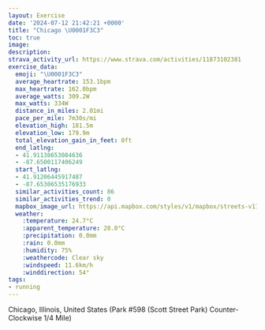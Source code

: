 ```yaml
---
layout: Exercise
date: '2024-07-12 21:42:21 +0000'
title: "Chicago \U0001F3C3"
toc: true
image:
description:
strava_activity_url: https://www.strava.com/activities/11873102381
exercise_data:
  emoji: "\U0001F3C3"
  average_heartrate: 153.1bpm
  max_heartrate: 162.0bpm
  average_watts: 309.2W
  max_watts: 334W
  distance_in_miles: 2.01mi
  pace_per_mile: 7m30s/mi
  elevation_high: 181.5m
  elevation_low: 179.9m
  total_elevation_gain_in_feet: 0ft
  end_latlng:
  - 41.91138653084636
  - -87.6500117406249
  start_latlng:
  - 41.91206445917487
  - -87.65306535176933
  similar_activities_count: 86
  similar_activities_trend: 0
  mapbox_image_url: https://api.mapbox.com/styles/v1/mapbox/streets-v11/static/path-5+787af2-1.0(g%7Bx~Fjk~uOAq%40Ci%40QYAMLKT%5BbAoAp%40oAJ%5DGwBBEHCBMIkQBQR%3FDM%3Fs%40H%7D%40GeA%40gAGuAAs%40BMDIJE%60%40Fb%40E%60%40DHDBFA%5C%3Ff%40AzAFbBDPPRRJJ%40xAGXOLQDQ%40%5DEcDEOKUOMSGaA%40SBYJOREVEzA%3Fl%40Dz%40DNNTJFTDtAEVMPWFYA_B%40s%40Ci%40EOOQQKUG%7D%40BYDQJQZEj%40AfBBp%40J%60%40RVXFhAAPAPMNQHW%40SAeBEmAM%5DIIKG%5BCoABUNILGXEnBF%60BLRLNRFJ%3FtAGXUJUDc%40C%7BCCWOWII%5BIy%40A_AEi%40OMBu%40Ce%40DYNKBGJARHfABzAA%60%40DlBA%5E%40%5CGr%40Bh%40CtAHlD%3FvD),pin-s-s+e5b22e(-87.65126,41.91172),pin-s-f+89ae00(-87.64834000000005,41.91101000000002)/auto/800x800?access_token=pk.eyJ1Ijoiam9zaGJlY2ttYW4iLCJhIjoiY205eWR2aDd1MWZ6djJrbXc4a3M0bWZleiJ9.XiG9OWkNcZk2QzjJbxLB4A
  weather:
    :temperature: 24.7°C
    :apparent_temperature: 28.0°C
    :precipitation: 0.0mm
    :rain: 0.0mm
    :humidity: 75%
    :weathercode: Clear sky
    :windspeed: 11.6km/h
    :winddirection: 54°
tags:
- running
---
```

Chicago, Illinois, United States (Park #598 (Scott Street Park) Counter-Clockwise 1/4 Mile)
